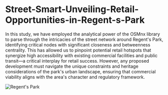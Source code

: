 # Street-Smart-Unveiling-Retail-Opportunities-in-Regent-s-Park

In this study, we have employed the analytical power of the OSMnx library to parse through the intricacies of the street network around Regent's Park, identifying critical nodes with significant closeness and betweenness centrality\. This has allowed us to pinpoint potential retail hotspots that synergize high accessibility with existing commercial facilities and public transit—a critical interplay for retail success. However, any proposed development must navigate the unique constraints and heritage considerations of the park's urban landscape, ensuring that commercial viability aligns with the area's character and regulatory framework.

![Regent's Park](https://github.com/Wang-Junxian/Street-Smart-Unveiling-Retail-Opportunities-in-Regent-s-Park/assets/142580280/83e0ae8b-2ef0-47c5-80e9-a1a6bb0ffc44)
